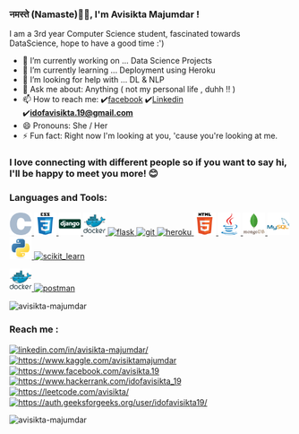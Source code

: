 ### नमस्ते (Namaste)🙏🏻, I'm Avisikta Majumdar [ ](https://i.pinimg.com/originals/bb/82/21/bb82217d6c6a89cad939f8c8567f6171.gif)!

I am a 3rd year Computer Science student, fascinated towards DataScience, hope to have a good time :')
<!--
**Avisikta-Majumdar/Avisikta-Majumdar** is a ✨ _special_ ✨ repository because its `README.md` (this file) appears on your GitHub profile.-->
  <!--(https://camo.githubusercontent.com/62da68eb62b1e5f175f7d1f0191dd89a653d7908feb22d37d4a0ab07365d6791/68747470733a2f2f6d656469612e67697068792e636f6d2f6d656469612f4d3967624264396e6244724f5475314d71782f67697068792e676966)-->

- 🔭 I’m currently working on ... Data Science Projects
- 🌱 I’m currently learning ... Deployment using Heroku
- 🤔 I’m looking for help with ... DL & NLP
- 💬 Ask me about: Anything ( not my personal life , duhh !! )
- 📫 How to reach me: ✔️[facebook](https://www.facebook.com/avisikta.19) ✔️[Linkedin](https://www.linkedin.com/in/avisikta-majumdar) ✔️**idofavisikta.19@gmail.com**
- 😄 Pronouns: She / Her
- ⚡ Fun fact:  Right now I'm looking at you, 'cause you're looking at me.

### **I love connecting with different people so if you want to say hi, I'll be happy to meet you more! 😊**

<h3 align="left">Languages and Tools:</h3>
<p align="left"> <a href="https://www.cprogramming.com/" target="_blank"> <img src="https://raw.githubusercontent.com/devicons/devicon/master/icons/c/c-original.svg" alt="c" width="40" height="40"/> </a>
 <a href="https://www.w3schools.com/css/" target="_blank"> <img src="https://raw.githubusercontent.com/devicons/devicon/master/icons/css3/css3-original-wordmark.svg" alt="css3" width="40" height="40"/> </a> 
 <a href="https://www.djangoproject.com/" target="_blank"> <img src="https://raw.githubusercontent.com/devicons/devicon/master/icons/django/django-original.svg" alt="django" width="40" height="40"/> </a>
 <a href="https://www.docker.com/" target="_blank"> <img src="https://raw.githubusercontent.com/devicons/devicon/master/icons/docker/docker-original-wordmark.svg" alt="docker" width="40" height="40"/> </a> <a href="https://flask.palletsprojects.com/" target="_blank"> <img src="https://www.vectorlogo.zone/logos/pocoo_flask/pocoo_flask-icon.svg" alt="flask" width="40" height="40"/> </a> <a href="https://git-scm.com/" target="_blank"> <img src="https://www.vectorlogo.zone/logos/git-scm/git-scm-icon.svg" alt="git" width="40" height="40"/> </a> <a href="https://heroku.com" target="_blank"> <img src="https://www.vectorlogo.zone/logos/heroku/heroku-icon.svg" alt="heroku" width="40" height="40"/> </a> <a href="https://www.w3.org/html/" target="_blank"> <img src="https://raw.githubusercontent.com/devicons/devicon/master/icons/html5/html5-original-wordmark.svg" alt="html5" width="40" height="40"/> </a> <a href="https://www.java.com" target="_blank"> <img src="https://raw.githubusercontent.com/devicons/devicon/master/icons/java/java-original.svg" alt="java" width="40" height="40"/> </a> <a href="https://www.mongodb.com/" target="_blank"> <img src="https://raw.githubusercontent.com/devicons/devicon/master/icons/mongodb/mongodb-original-wordmark.svg" alt="mongodb" width="40" height="40"/> </a> <a href="https://www.mysql.com/" target="_blank"> <img src="https://raw.githubusercontent.com/devicons/devicon/master/icons/mysql/mysql-original-wordmark.svg" alt="mysql" width="40" height="40"/> </a> <a href="https://www.python.org" target="_blank"> <img src="https://raw.githubusercontent.com/devicons/devicon/master/icons/python/python-original.svg" alt="python" width="40" height="40"/> </a> <a href="https://scikit-learn.org/" target="_blank"> <img src="https://upload.wikimedia.org/wikipedia/commons/0/05/Scikit_learn_logo_small.svg" alt="scikit_learn" width="40" height="40"/> </a> 
<p align="left"> <a href="https://www.docker.com/" target="_blank"> <img src="https://raw.githubusercontent.com/devicons/devicon/master/icons/docker/docker-original-wordmark.svg" alt="docker" width="40" height="40"/> </a> <a href="https://postman.com" target="_blank"> <img src="https://www.vectorlogo.zone/logos/getpostman/getpostman-icon.svg" alt="postman" width="40" height="40"/> </a> </p>

<p><img align="center" src="https://github-readme-stats.vercel.app/api/top-langs?username=avisikta-majumdar&show_icons=true&locale=en&layout=compact" alt="avisikta-majumdar" /></p>


<h3 align="left">Reach me :</h3>
<p align="left">
<a href="https://linkedin.com/in/avisikta-majumdar/" target="blank"><img align="center" src="https://cdn.jsdelivr.net/npm/simple-icons@3.0.1/icons/linkedin.svg" alt="linkedin.com/in/avisikta-majumdar/" height="30" width="40" /></a>
<a href="https://www.kaggle.com/avisiktamajumdar" target="blank"><img align="center" src="https://cdn.jsdelivr.net/npm/simple-icons@3.0.1/icons/kaggle.svg" alt="https://www.kaggle.com/avisiktamajumdar" height="30" width="40" /></a>
<a href="https://fb.com/avisikta.19" target="blank"><img align="center" src="https://cdn.jsdelivr.net/npm/simple-icons@3.0.1/icons/facebook.svg" alt="https://www.facebook.com/avisikta.19" height="30" width="40" /></a>
<a href="https://www.hackerrank.com/idofavisikta_19" target="blank"><img align="center" src="https://cdn.jsdelivr.net/npm/simple-icons@3.0.1/icons/hackerrank.svg" alt="https://www.hackerrank.com/idofavisikta_19" height="30" width="40" /></a>
<a href="https://leetcode.com/avisikta/" target="blank"><img align="center" src="https://cdn.jsdelivr.net/npm/simple-icons@3.0.1/icons/leetcode.svg" alt="https://leetcode.com/avisikta/" height="30" width="40" /></a>
<a href="https://auth.geeksforgeeks.org/user/idofavisikta19/" target="blank"><img align="center" src="https://cdn.jsdelivr.net/npm/simple-icons@3.0.1/icons/geeksforgeeks.svg" alt="https://auth.geeksforgeeks.org/user/idofavisikta19/" height="30" width="40" /></a>
</p>



<p align="left"> <img src="https://komarev.com/ghpvc/?username=avisikta-majumdar&label=Profile%20views&color=0e75b6&style=flat" alt="avisikta-majumdar" /> </p>

<!--
[sss]https://camo.githubusercontent.com/ec0df7b334d15078e980be8f26f35f1bd6f004eaa4a121db42fed361360c1817/68747470733a2f2f6d656469612e67697068792e636f6d2f6d656469612f4c6e516a7057614f4e386e68723231764e572f67697068792e676966)
-->
